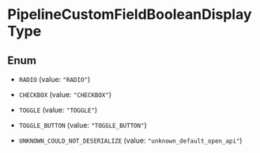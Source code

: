 

# PipelineCustomFieldBooleanDisplayType

## Enum


* `RADIO` (value: `"RADIO"`)

* `CHECKBOX` (value: `"CHECKBOX"`)

* `TOGGLE` (value: `"TOGGLE"`)

* `TOGGLE_BUTTON` (value: `"TOGGLE_BUTTON"`)

* `UNKNOWN_COULD_NOT_DESERIALIZE` (value: `"unknown_default_open_api"`)


